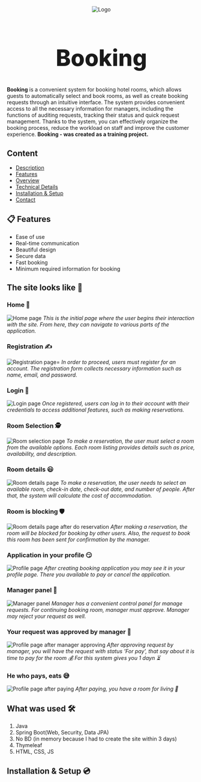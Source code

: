 <div align="center">
  <img src="https://github.com/BohdanYarovyi/booking/blob/master/screensots/favicon.png" alt="Logo" />
  <h1 style="font-weight: 800; font-size: 60px;">Booking</h1>
</div>

**Booking** is a convenient system for booking hotel rooms, which allows guests to automatically select and book rooms, as well as create booking requests through an intuitive interface. The system provides convenient access to all the necessary information for managers, including the functions of auditing requests, tracking their status and quick request management. Thanks to the system, you can effectively organize the booking process, reduce the workload on staff and improve the customer experience. **Booking - was created as a training project.**

## Content
- [Description](https://github.com/BohdanYarovyi/booking/tree/master?tab=readme-ov-file#booking)
- [Features](https://github.com/BohdanYarovyi/booking/tree/master?tab=readme-ov-file#-features)
- [Overview](https://github.com/BohdanYarovyi/booking/tree/master?tab=readme-ov-file#the-site-looks-like-)
- [Technical Details](https://github.com/BohdanYarovyi/booking/tree/master?tab=readme-ov-file#what-was-used-%EF%B8%8F)
- [Installation & Setup](https://github.com/BohdanYarovyi/booking/tree/master?tab=readme-ov-file#installation--setup-)
- [Contact]()

## 📋 Features  
- Ease of use
- Real-time communication
- Beautiful design
- Secure data
- Fast booking
- Minimum required information for booking

## The site looks like 🫣

### Home 🥹
![Home page](https://github.com/BohdanYarovyi/booking/blob/master/screensots/index.png)
*This is the initial page where the user begins their interaction with the site. From here, they can navigate to various parts of the application.*

### Registration ✍
![Registration page](https://github.com/BohdanYarovyi/booking/blob/master/screensots/register.png)=
*In order to proceed, users must register for an account. The registration form collects necessary information such as name, email, and password.*

### Login 🤨
![Login page](https://github.com/BohdanYarovyi/booking/blob/master/screensots/login.png)
*Once registered, users can log in to their account with their credentials to access additional features, such as making reservations.*

### Room Selection 🕵️
![Room selection page](https://github.com/BohdanYarovyi/booking/blob/master/screensots/rooms.png)
*To make a reservation, the user must select a room from the available options. Each room listing provides details such as price, availability, and description.*

### Room details 😃
![Room details page](https://github.com/BohdanYarovyi/booking/blob/master/screensots/reservation.png)
*To make a reservation, the user needs to select an available room, check-in date, check-out date, and number of people. After that, the system will calculate the cost of accommodation.*

### Room is blocking 🛡️
![Room details page after do reservation](https://github.com/BohdanYarovyi/booking/blob/master/screensots/inReservationMoment.png)
*After making a reservation, the room will be blocked for booking by other users.*
*Also, the request to book this room has been sent for confirmation by the manager.*

### Application in your profile 😏
![Profile page](https://github.com/BohdanYarovyi/booking/blob/master/screensots/profileAfterReservation.png)
*After creating booking application you may see it in your profile page. There you available to pay or cancel the application.*

### Manager panel 🤔
![Manager panel](https://github.com/BohdanYarovyi/booking/blob/master/screensots/adminPanel.png)
*Manager has a convenient control panel for manage requests. For continuing booking room, manager must approve. Manager may reject your request as well.*

### Your request was approved by manager 🫠
![Profile page after manager approving](https://github.com/BohdanYarovyi/booking/blob/master/screensots/afterAdminConfirming.png)
*After approving request by manager, you will have the request with status 'For pay', that say about it is time to pay for the room 💰*
*For this system gives you 1 dayn ⏳*

### He who pays, eats 😅
![Profile page after paying](https://github.com/BohdanYarovyi/booking/blob/master/screensots/afterPaying.png)
*After paying, you have a room for living 💃*

## What was used 🛠️
1. Java 
2. Spring Boot(Web, Security, Data JPA)
3. No BD (in memory because I had to create the site within 3 days)
4. Thymeleaf
5. HTML, CSS, JS

## Installation & Setup 💿


